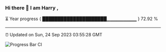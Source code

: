 ### Hi there 👋 I am Harry , 

⏳ Year progress { █████████████████████▁▁▁▁▁▁▁▁▁ } 72.92 %

---

⏰ Updated on Sun, 24 Sep 2023 03:55:28 GMT

![Progress Bar CI](https://github.com/duykhang68/duykhang68/workflows/Progress%20Bar%20CI/badge.svg)
